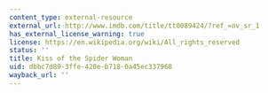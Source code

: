 ```yaml
---
content_type: external-resource
external_url: http://www.imdb.com/title/tt0089424/?ref_=nv_sr_1
has_external_license_warning: true
license: https://en.wikipedia.org/wiki/All_rights_reserved
status: ''
title: Kiss of the Spider Woman
uid: dbbc7d89-3ffe-420e-b718-0a45ec337968
wayback_url: ''
---
```

